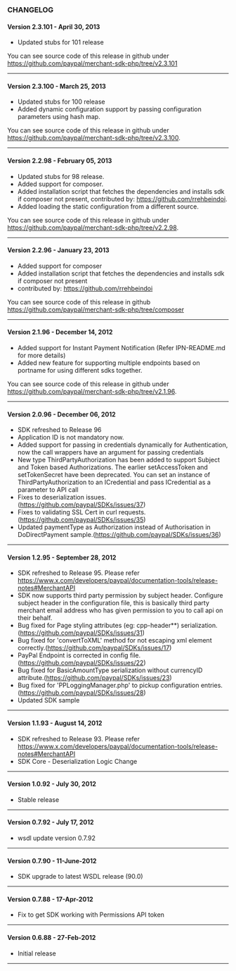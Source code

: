 ### CHANGELOG
 
#### Version 2.3.101 - April 30, 2013

   - Updated stubs for 101 release

You can see source code of this release in github under https://github.com/paypal/merchant-sdk-php/tree/v2.3.101

--------------------------------------------------------------------------------------------------

#### Version 2.3.100 - March 25, 2013

   - Updated stubs for 100 release
   - Added dynamic configuration support by passing configuration parameters using hash map.
	
You can see source code of this release in github under https://github.com/paypal/merchant-sdk-php/tree/v2.3.100.

--------------------------------------------------------------------------------------------------

#### Version 2.2.98 - February 05, 2013

   - Updated stubs for 98 release.
   - Added support for composer.
   - Added installation script that fetches the dependencies and installs sdk if composer not present, contributed by: https://github.com/rrehbeindoi.
   - Added loading the static configuration from a different source.
	
You can see source code of this release in github under https://github.com/paypal/merchant-sdk-php/tree/v2.2.98.

--------------------------------------------------------------------------------------------------

#### Version 2.2.96 - January 23, 2013

   - Added support for composer
   - Added installation script that fetches the dependencies and installs sdk if composer not present
   - contributed by:  https://github.com/rrehbeindoi
	
You can see source code of this release in github https://github.com/paypal/merchant-sdk-php/tree/composer

--------------------------------------------------------------------------------------------------

#### Version 2.1.96 - December 14, 2012

   - Added support for Instant Payment Notification (Refer IPN-README.md for more details)
   - Added new feature for supporting multiple endpoints based on portname for using different sdks together.
	
You can see source code of this release in github under https://github.com/paypal/merchant-sdk-php/tree/v2.1.96.

--------------------------------------------------------------------------------------------------

#### Version 2.0.96 - December 06, 2012

   - SDK refreshed to Release 96
   - Application ID is not mandatory now.
   - Added support for passing in credentials dynamically for Authentication, now the call 
     wrappers have an argument for passing credentials
   - New type ThirdPartyAuthorization has been added to support Subject and Token based Authorizations. The earlier
     setAccessToken and setTokenSecret have been deprecated. You can set an instance of ThirdPartyAuthorization to an 
     ICredential and pass ICredential as a parameter to  API call
   - Fixes to deserialization issues.(https://github.com/paypal/SDKs/issues/37) 
   - Fixes to validating SSL Cert in curl requests.(https://github.com/paypal/SDKs/issues/35) 
   - Updated paymentType as Authorization instead of Authorisation in DoDirectPayment sample.(https://github.com/paypal/SDKs/issues/36) 

--------------------------------------------------------------------------------------------------

#### Version 1.2.95 - September 28, 2012

   - SDK refreshed to Release 95. Please refer https://www.x.com/developers/paypal/documentation-tools/release-notes#MerchantAPI
   - SDK now supports third party permission by subject header. Configure subject header
     in the configuration file, this is basically third party merchant email address who has 
     given permission to you to call api on their behalf.
   - Bug fixed for Page styling attributes (eg: cpp-header**) serialization. (https://github.com/paypal/SDKs/issues/31)
   - Bug fixed for 'convertToXML' method for not escaping xml element correctly.(https://github.com/paypal/SDKs/issues/17)
   - PayPal Endpoint is corrected in config file.(https://github.com/paypal/SDKs/issues/22)
   - Bug fixed for BasicAmountType serialization without currencyID attribute.(https://github.com/paypal/SDKs/issues/23)
   - Bug fixed for 'PPLoggingManager.php' to pickup configuration entries.(https://github.com/paypal/SDKs/issues/28)
   - Updated SDK sample

--------------------------------------------------------------------------------------------------

#### Version 1.1.93 - August 14, 2012
 
   - SDK refreshed to Release 93. Please refer https://www.x.com/developers/paypal/documentation-tools/release-notes#MerchantAPI
   - SDK Core - Deserialization Logic Change

--------------------------------------------------------------------------------------------------

#### Version 1.0.92 - July 30, 2012
 
   - Stable release

-------------------------------------------------------------------------------------------------

#### Version 0.7.92 - July 17, 2012 

   - wsdl update version 0.7.92

--------------------------------------------------------------------------------------------------
		
#### Version 0.7.90 - 11-June-2012

   - SDK upgrade to latest WSDL release (90.0)

--------------------------------------------------------------------------------------------------

#### Version 0.7.88 - 17-Apr-2012

   - Fix to get SDK working with Permissions API token	

--------------------------------------------------------------------------------------------------

#### Version 0.6.88 - 27-Feb-2012

   - Initial release

--------------------------------------------------------------------------------------------------
